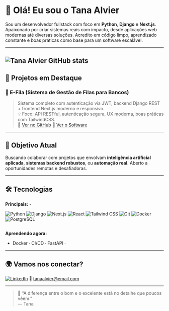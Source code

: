 # 👋 Olá! Eu sou o Tana Alvier

Sou um desenvolvedor fullstack com foco em **Python**, **Django** e **Next.js**. Apaixonado por criar sistemas reais com impacto, desde aplicações web modernas até diversas soluções. Acredito em código limpo, aprendizado constante e boas práticas como base para um software escalável.

---
![Tana Alvier GitHub stats](https://github-readme-stats.vercel.app/api?username=TanaAlvier19&show_icons=true&theme=radical)
---
## 🚀 Projetos em Destaque

### 🏥 E-Fila (Sistema de Gestão de Filas para Bancos)
> Sistema completo com autenticação via JWT, backend Django REST + frontend Next.js moderno e responsivo.  
> 💡 Foco: API RESTful, autenticação segura, UX moderna, boas práticas com TailwindCSS.  
> 🔗 [Ver no GitHub](https://github.com/TanaAlvier19/software_fila_virtual)
> 🔗 [Ver o Software](https://e-final.vercel.app/)


---

## 💼 Objetivo Atual
Buscando colaborar com projetos que envolvam **inteligência artificial aplicada**, **sistemas backend robustos**, ou **automação real**. Aberto a oportunidades remotas e desafiadoras.

---

## 🛠 Tecnologias

**Principais:**
 -<div style="display: inline-block">
![Python](https://img.shields.io/badge/Python-3670A0?style=for-the-badge&logo=python&logoColor=white)
![Django](https://img.shields.io/badge/Django-092E20?style=for-the-badge&logo=django&logoColor=white)
![Next.js](https://img.shields.io/badge/Next.js-000000?style=for-the-badge&logo=nextdotjs&logoColor=white)
![React](https://img.shields.io/badge/React-20232A?style=for-the-badge&logo=react&logoColor=61DAFB)
![Tailwind CSS](https://img.shields.io/badge/TailwindCSS-06B6D4?style=for-the-badge&logo=tailwindcss&logoColor=white)
![Git](https://img.shields.io/badge/Git-F05032?style=for-the-badge&logo=git&logoColor=white)
![Docker](https://img.shields.io/badge/Docker-2496ED?style=for-the-badge&logo=docker&logoColor=white)
![PostgreSQL](https://img.shields.io/badge/PostgreSQL-316192?style=for-the-badge&logo=postgresql&logoColor=white)

</div> 

**Aprendendo agora:**
- Docker · CI/CD · FastAPI ·

---

## 🌍 Vamos nos conectar?

[![LinkedIn](https://img.shields.io/badge/LinkedIn-blue?logo=linkedin&logoColor=white)](https://www.linkedin.com/in/tana-alvier-2944b6345/)
📧 tanaalvier@email.com

---

> 🧠 “A diferença entre o bom e o excelente está no detalhe que poucos vêem.”  
> — Tana
